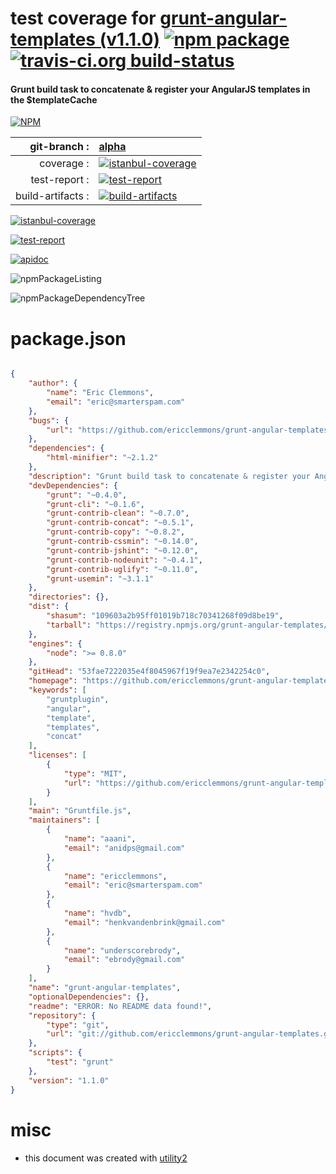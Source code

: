 # test coverage for  [grunt-angular-templates (v1.1.0)](https://github.com/ericclemmons/grunt-angular-templates)  [![npm package](https://img.shields.io/npm/v/npmtest-grunt-angular-templates.svg?style=flat-square)](https://www.npmjs.org/package/npmtest-grunt-angular-templates) [![travis-ci.org build-status](https://api.travis-ci.org/npmtest/node-npmtest-grunt-angular-templates.svg)](https://travis-ci.org/npmtest/node-npmtest-grunt-angular-templates)
#### Grunt build task to concatenate & register your AngularJS templates in the $templateCache

[![NPM](https://nodei.co/npm/grunt-angular-templates.png?downloads=true)](https://www.npmjs.com/package/grunt-angular-templates)

| git-branch : | [alpha](https://github.com/npmtest/node-npmtest-grunt-angular-templates/tree/alpha)|
|--:|:--|
| coverage : | [![istanbul-coverage](https://npmtest.github.io/node-npmtest-grunt-angular-templates/build/coverage.badge.svg)](https://npmtest.github.io/node-npmtest-grunt-angular-templates/build/coverage.html/index.html)|
| test-report : | [![test-report](https://npmtest.github.io/node-npmtest-grunt-angular-templates/build/test-report.badge.svg)](https://npmtest.github.io/node-npmtest-grunt-angular-templates/build/test-report.html)|
| build-artifacts : | [![build-artifacts](https://npmtest.github.io/node-npmtest-grunt-angular-templates/glyphicons_144_folder_open.png)](https://github.com/npmtest/node-npmtest-grunt-angular-templates/tree/gh-pages/build)|

[![istanbul-coverage](https://npmtest.github.io/node-npmtest-grunt-angular-templates/build/screenCapture.buildCustomOrg.browser.coverage.html.png)](https://npmtest.github.io/node-npmtest-grunt-angular-templates/build/coverage.html/index.html)

[![test-report](https://npmtest.github.io/node-npmtest-grunt-angular-templates/build/screenCapture.buildCustomOrg.browser.%252Fhome%252Ftravis%252Fbuild%252Fnpmtest%252Fnode-npmtest-grunt-angular-templates%252Ftmp%252Fbuild%252Ftest-report.html.png)](https://npmtest.github.io/node-npmtest-grunt-angular-templates/build/test-report.html)

[![apidoc](https://npmdoc.github.io/node-npmdoc-grunt-angular-templates/build/screenCapture.buildApidoc.browser.%252Fhome%252Ftravis%252Fbuild%252Fnpmdoc%252Fnode-npmdoc-grunt-angular-templates%252Ftmp%252Fbuild%252Fapidoc.html.png)](https://npmdoc.github.io/node-npmdoc-grunt-angular-templates/build/apidoc.html)

![npmPackageListing](https://npmtest.github.io/node-npmtest-grunt-angular-templates/build/screenCapture.npmPackageListing.svg)

![npmPackageDependencyTree](https://npmtest.github.io/node-npmtest-grunt-angular-templates/build/screenCapture.npmPackageDependencyTree.svg)



# package.json

```json

{
    "author": {
        "name": "Eric Clemmons",
        "email": "eric@smarterspam.com"
    },
    "bugs": {
        "url": "https://github.com/ericclemmons/grunt-angular-templates/issues"
    },
    "dependencies": {
        "html-minifier": "~2.1.2"
    },
    "description": "Grunt build task to concatenate & register your AngularJS templates in the $templateCache",
    "devDependencies": {
        "grunt": "~0.4.0",
        "grunt-cli": "~0.1.6",
        "grunt-contrib-clean": "~0.7.0",
        "grunt-contrib-concat": "~0.5.1",
        "grunt-contrib-copy": "~0.8.2",
        "grunt-contrib-cssmin": "~0.14.0",
        "grunt-contrib-jshint": "~0.12.0",
        "grunt-contrib-nodeunit": "~0.4.1",
        "grunt-contrib-uglify": "~0.11.0",
        "grunt-usemin": "~3.1.1"
    },
    "directories": {},
    "dist": {
        "shasum": "109603a2b95ff01019b718c70341268f09d8be19",
        "tarball": "https://registry.npmjs.org/grunt-angular-templates/-/grunt-angular-templates-1.1.0.tgz"
    },
    "engines": {
        "node": ">= 0.8.0"
    },
    "gitHead": "53fae7222035e4f8045967f19f9ea7e2342254c0",
    "homepage": "https://github.com/ericclemmons/grunt-angular-templates",
    "keywords": [
        "gruntplugin",
        "angular",
        "template",
        "templates",
        "concat"
    ],
    "licenses": [
        {
            "type": "MIT",
            "url": "https://github.com/ericclemmons/grunt-angular-templates/blob/master/LICENSE-MIT"
        }
    ],
    "main": "Gruntfile.js",
    "maintainers": [
        {
            "name": "aaani",
            "email": "anidps@gmail.com"
        },
        {
            "name": "ericclemmons",
            "email": "eric@smarterspam.com"
        },
        {
            "name": "hvdb",
            "email": "henkvandenbrink@gmail.com"
        },
        {
            "name": "underscorebrody",
            "email": "ebrody@gmail.com"
        }
    ],
    "name": "grunt-angular-templates",
    "optionalDependencies": {},
    "readme": "ERROR: No README data found!",
    "repository": {
        "type": "git",
        "url": "git://github.com/ericclemmons/grunt-angular-templates.git"
    },
    "scripts": {
        "test": "grunt"
    },
    "version": "1.1.0"
}
```



# misc
- this document was created with [utility2](https://github.com/kaizhu256/node-utility2)

